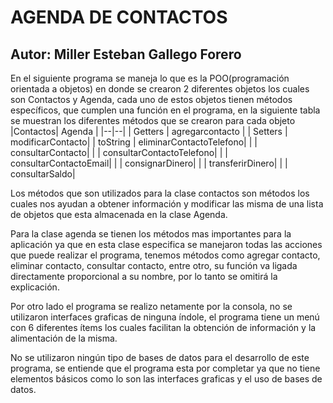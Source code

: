 # AGENDA DE CONTACTOS

## Autor: Miller Esteban Gallego Forero

En el siguiente programa se maneja lo que es la POO(programación orientada a objetos) en donde se crearon 2 diferentes objetos los cuales son Contactos y Agenda, cada uno de estos objetos tienen métodos específicos, que cumplen una función en el programa, en la siguiente tabla se muestran los diferentes métodos que se crearon para cada objeto
|Contactos| Agenda  |
|--|--|
| Getters | agregarcontacto |
| Setters | modificarContacto|
| toString | eliminarContactoTelefono|
|  | consultarContacto|
|  | consultarContactoTelefono|
|  | consultarContactoEmail|
|  | consignarDinero|
|  | transferirDinero|
|  | consultarSaldo|

Los métodos que son utilizados para la clase contactos son métodos los cuales nos ayudan a obtener información y modificar las misma de una lista de objetos que esta almacenada en la clase Agenda.

Para la clase agenda se tienen los métodos mas importantes para la aplicación ya que en esta clase especifica se manejaron todas las acciones que puede realizar el programa, tenemos métodos como agregar contacto, eliminar contacto, consultar contacto, entre otro, su función va ligada directamente proporcional a su nombre, por lo tanto se omitirá la explicación.

Por otro lado el programa se realizo netamente por la consola, no se utilizaron interfaces graficas de ninguna índole, el programa tiene un menú con 6 diferentes ítems los cuales facilitan la obtención de información y la alimentación de la misma.

No se utilizaron ningún tipo de bases de datos para el desarrollo de este programa, se entiende que el programa esta por completar ya que no tiene elementos básicos como lo son las interfaces graficas y el uso de bases de datos.
